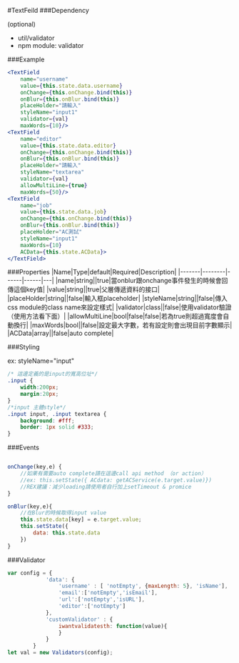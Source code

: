#TextFeild
###Dependency

(optional)
 - util/validator
 - npm module: validator


###Example
```jsx
<TextField
	name="username" 
	value={this.state.data.username}
	onChange={this.onChange.bind(this)}
	onBlur={this.onBlur.bind(this)}
	placeHolder="請輸入"
	styleName="input1"
	validator={val}
	maxWords={10}/>
<TextField
	name="editor" 
	value={this.state.data.editor}
	onChange={this.onChange.bind(this)}
	onBlur={this.onBlur.bind(this)}
	placeHolder="請輸入"
	styleName="textarea"
	validator={val}
	allowMultiLine={true}
	maxWords={50}/>
<TextField
	name="job" 
	value={this.state.data.job}
	onChange={this.onChange.bind(this)}
	onBlur={this.onBlur.bind(this)}
	placeHolder="AC測試"
	styleName="input1"
	maxWords={10}
	ACData={this.state.ACData}>
</TextField>
```
###Properties
|Name|Type|default|Required|Description|
|-------|--------|------|------|---|
|name|string||true|當onblur跟onchange事件發生的時候會回傳這個key值|
|value|string||true|父層傳遞資料的接口|
|placeHolder|string||false|輸入框placeholder|
|styleName|string||false|傳入css module的class name來設定樣式|
|validator|class||false|使用validator驗證（使用方法看下面）|
|allowMultiLine|bool|false|false|若為true則超過寬度會自動換行|
|maxWords|bool||false|設定最大字數，若有設定則會出現目前字數顯示|
|ACData|array||false|auto complete|

###Styling

ex: styleName="input"
```css
/* 這邊定義的是input的寬高位址*/
.input {
	width:200px;
	margin:20px;
}
/*input 主體style*/
.input input, .input textarea {
	background: #fff;
	border: 1px solid #333;
}
```
###Events

```javascript

onChange(key,e) {
	//如果有需要auto complete請在這邊call api method （or action）
	//ex: this.setState({ ACdata: getACService(e.target.value)})
	//REX建議：減少loading請使用者自行加上setTimeout & promice		
}

```
```javascript
onBlur(key,e){
	//在Blur的時候取得input value
	this.state.data[key] = e.target.value;
	this.setState({
		data: this.state.data
	})
}
```

###Validator

```javascript
var config = {
			'data': {
				'username' : [ 'notEmpty', {maxLength: 5}, 'isName'],
				'email':['notEmpty','isEmail'],
				'url':['notEmpty','isURL'],
				'editor':['notEmpty']
			},
			'customValidator' : {
				iwantvalidatesth: function(value){
				}
			}
		}
let val = new Validators(config);	
```